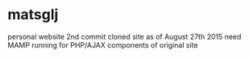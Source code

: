 # matsglj
personal website
2nd commit cloned site as of August 27th 2015
need MAMP running for PHP/AJAX components of original site